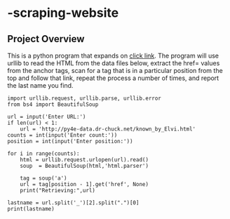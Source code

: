 # -scraping-website

## Project Overview
This is a python program that expands on [click link](https://www.py4e.com/code3/urllinks.py). The program will use urllib to read the HTML from the data files below, extract the href= values from the anchor tags, scan for a tag that is in a particular position from the top and follow that link, repeat the process a number of times, and report the last name you find.

```Python3
import urllib.request, urllib.parse, urllib.error
from bs4 import BeautifulSoup

url = input('Enter URL:')
if len(url) < 1:
    url = 'http://py4e-data.dr-chuck.net/known_by_Elvi.html'
counts = int(input('Enter count:'))
position = int(input('Enter position:'))

for i in range(counts):
    html = urllib.request.urlopen(url).read()
    soup  = BeautifulSoup(html,'html.parser')
    
    tag = soup('a')
    url = tag[position - 1].get('href', None)
    print("Retrieving:",url)

lastname = url.split('_')[2].split(".")[0]
print(lastname)
```

